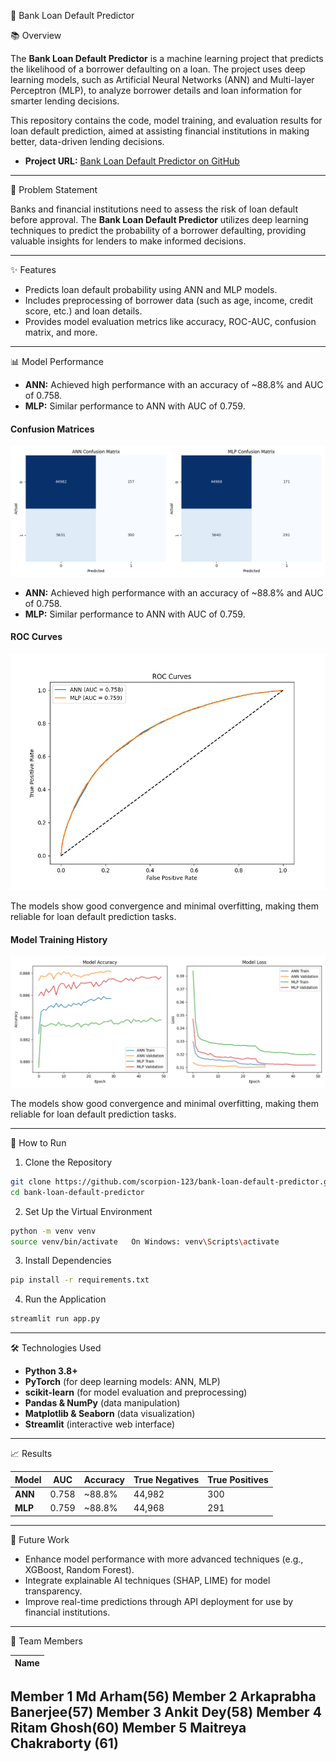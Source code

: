  🏦 Bank Loan Default Predictor

 📚 Overview

The **Bank Loan Default Predictor** is a machine learning project that predicts the likelihood of a borrower defaulting on a loan. The project uses deep learning models, such as Artificial Neural Networks (ANN) and Multi-layer Perceptron (MLP), to analyze borrower details and loan information for smarter lending decisions.

This repository contains the code, model training, and evaluation results for loan default prediction, aimed at assisting financial institutions in making better, data-driven lending decisions.

- **Project URL:** [Bank Loan Default Predictor on GitHub](https://github.com/scorpion-123/bank-loan-default-predictor)

---

 🔎 Problem Statement

Banks and financial institutions need to assess the risk of loan default before approval. The **Bank Loan Default Predictor** utilizes deep learning techniques to predict the probability of a borrower defaulting, providing valuable insights for lenders to make informed decisions.

---

 ✨ Features

- Predicts loan default probability using ANN and MLP models.
- Includes preprocessing of borrower data (such as age, income, credit score, etc.) and loan details.
- Provides model evaluation metrics like accuracy, ROC-AUC, confusion matrix, and more.

---

 📊 Model Performance

- **ANN:** Achieved high performance with an accuracy of ~88.8% and AUC of 0.758.
- **MLP:** Similar performance to ANN with AUC of 0.759.
  

#### Confusion Matrices
![Confusion Matrices](confusion_matrices.png)

- **ANN:** Achieved high performance with an accuracy of ~88.8% and AUC of 0.758.
- **MLP:** Similar performance to ANN with AUC of 0.759.

#### ROC Curves
![ROC Curves](roc_curves.png)

The models show good convergence and minimal overfitting, making them reliable for loan default prediction tasks.

#### Model Training History
![Model Training History](model_training_history.png)


The models show good convergence and minimal overfitting, making them reliable for loan default prediction tasks.

---

 🚀 How to Run

 1. Clone the Repository

```bash
git clone https://github.com/scorpion-123/bank-loan-default-predictor.git
cd bank-loan-default-predictor
```

 2. Set Up the Virtual Environment

```bash
python -m venv venv
source venv/bin/activate   On Windows: venv\Scripts\activate
```

 3. Install Dependencies

```bash
pip install -r requirements.txt
```

 4. Run the Application

```bash
streamlit run app.py
```

---

 🛠️ Technologies Used

- **Python 3.8+**
- **PyTorch** (for deep learning models: ANN, MLP)
- **scikit-learn** (for model evaluation and preprocessing)
- **Pandas & NumPy** (data manipulation)
- **Matplotlib & Seaborn** (data visualization)
- **Streamlit** (interactive web interface)

---

 📈 Results

| Model          | AUC    | Accuracy | True Negatives | True Positives |
|----------------|--------|----------|----------------|----------------|
| **ANN**        | 0.758  | ~88.8%   | 44,982         | 300            |
| **MLP**        | 0.759  | ~88.8%   | 44,968         | 291            |

---

 🔮 Future Work

- Enhance model performance with more advanced techniques (e.g., XGBoost, Random Forest).
- Integrate explainable AI techniques (SHAP, LIME) for model transparency.
- Improve real-time predictions through API deployment for use by financial institutions.

---

 👥 Team Members

| Name       
|-------------|
Member 1       Md Arham(56)
Member 2       Arkaprabha Banerjee(57)
Member 3       Ankit Dey(58)
Member 4       Ritam Ghosh(60)
Member 5       Maitreya Chakraborty (61)
---
